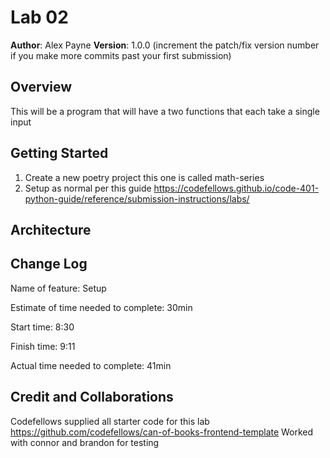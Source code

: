 # Lab 02

**Author**: Alex Payne
**Version**: 1.0.0 (increment the patch/fix version number if you make more commits past your first submission)

## Overview
This will be a program that will have a two functions that each take a single input  

## Getting Started
1. Create a new poetry project this one is called math-series
2. Setup as normal per this guide https://codefellows.github.io/code-401-python-guide/reference/submission-instructions/labs/

## Architecture

## Change Log
Name of feature: Setup

Estimate of time needed to complete: 30min

Start time: 8:30

Finish time: 9:11

Actual time needed to complete: 41min


## Credit and Collaborations
Codefellows supplied all starter code for this lab https://github.com/codefellows/can-of-books-frontend-template
Worked with connor and brandon for testing 
